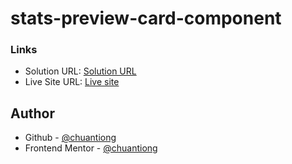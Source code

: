 # stats-preview-card-component

### Links

- Solution URL: [Solution URL](https://www.frontendmentor.io/solutions/stats-preview-card-component-U-RcvfpyI1)
- Live Site URL: [Live site](https://chuantiong.github.io/stats-preview-card-component/)

## Author

- Github - [@chuantiong](https://github.com/chuantiong)
- Frontend Mentor - [@chuantiong](https://www.frontendmentor.io/profile/chuantiong)
